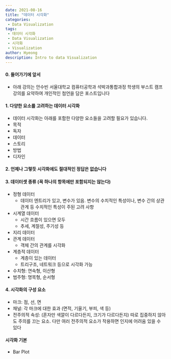 ```yaml
---
date: 2021-08-16
title: "데이터 시각화"
categories: 
 - Data Visualization
tags:
 - 데이터 시각화
 - Data Visualization
 - 시각화
 - Visualization
author: Hyeong
description: Intro to data Visualization
---
```

#### 0. 들어가기에 앞서
 - 아래 강의는 안수빈 서울대학교 컴퓨터공학과 석박과통합과정 학생의 부스트 캠프 강의를 요약하여 개인적인 첨언을 담은 포스트입니다

#### 1. 다양한 요소를 고려하는 데이터 시각화
 - 데이터 시각화는 아래를 포함한 다양한 요소들을 고려할 필요가 있습니다.
 - 목적
 - 독자
 - 데이터
 - 스토리
 - 방법
 - 디자인
#### 2. 언제나 그렇듯 시각화에도 절대적인 정답은 없습니다
#### 3. 데이터셋 종류 (꼭 하나의 항목에만 포함되지는 않는다)
 - 정형 데이터
    - 데이터 엔트리가 있고, 변수가 있음. 변수의 수치적인 특성이나, 변수 간의 상관관계 등 수치적인 특성이 주된 고려 사항
 - 시계열 데이터
    - 시간 흐름이 있으면 모두
    - 추세, 계절성, 주기성 등
 - 지리 데이터
 - 관계 데이터
    - 객체 간의 관계를 시각화
 - 계층적 데이터
    - 계층이 있는 데이터
    - 트리구조, 네트워크 등으로 시각화 가능
 - 수치형: 연속형, 이산형
 - 범주형: 명목형, 순서형
#### 4. 시각화의 구성 요소
 - 마크: 점, 선, 면
 - 채널: 각 마크에 대한 효과 (면적, 기울기, 부피, 색 등)
 - 전주의적 속성: (혼자만 색깔이 다르다든지, 크기가 다르다든지) 따로 집중하지 않아도 주의를 끄는 요소. 다만 여러 전주의적 요소가 작용하면 인지에 어려움 있을 수 있다
#### 시각화 기본
 - Bar Plot
